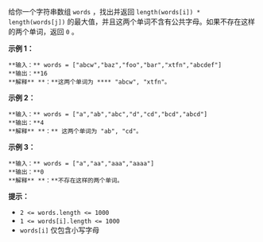 给你一个字符串数组 `words` ，找出并返回 `length(words[i]) * length(words[j])`
的最大值，并且这两个单词不含有公共字母。如果不存在这样的两个单词，返回 `0` 。



**示例  1：**

    
    
    **输入：** words = ["abcw","baz","foo","bar","xtfn","abcdef"]
    **输出：**16 
    **解释** **：**这两个单词为 **** "abcw", "xtfn"。

**示例 2：**

    
    
    **输入：** words = ["a","ab","abc","d","cd","bcd","abcd"]
    **输出：**4 
    **解释** **：** 这两个单词为 "ab", "cd"。

**示例 3：**

    
    
    **输入：** words = ["a","aa","aaa","aaaa"]
    **输出：**0 
    **解释** **：**不存在这样的两个单词。
    



**提示：**

  * `2 <= words.length <= 1000`
  * `1 <= words[i].length <= 1000`
  * `words[i]` 仅包含小写字母

